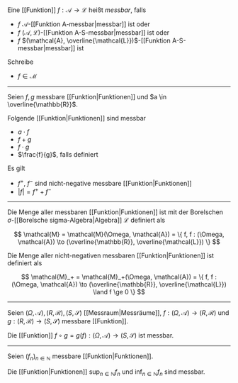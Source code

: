Eine [[Funktion]] $f : \mathcal{A} \to \mathcal{L}$ heißt *messbar*, falls
- $f$ $\mathcal{A}$-[[Funktion A-messbar|messbar]] ist oder
- $f$ $(\mathcal{A}, \mathcal{L})$-[[Funktion A-S-messbar|messbar]] ist oder
- $f$ $(\mathcal{A}, \overline{\mathcal{L}})$-[[Funktion A-S-messbar|messbar]] ist

Schreibe
- $f \in \mathcal{M}$

---

Seien $f, g$ messbare [[Funktion|Funktionen]] und $a \in \overline{\mathbb{R}}$.

Folgende [[Funktion|Funktionen]] sind messbar
- $a \cdot f$
- $f + g$
- $f \cdot g$
- $\frac{f}{g}$, falls definiert

Es gilt
- $f^+$, $f^-$ sind nicht-negative messbare [[Funktion|Funktionen]]
- $|f| = f^+ + f^-$

---

Die Menge aller messbaren [[Funktion|Funktionen]] ist mit der Borelschen $\sigma$-[[Borelsche sigma-Algebra|Algebra]] $\mathcal{L}$ definiert als

$$
	\mathcal{M} = \mathcal{M}(\Omega, \mathcal{A}) = \{ f, f : (\Omega, \mathcal{A}) \to (\overline{\mathbb{R}}, \overline{\mathcal{L}}) \}
$$

Die Menge aller nicht-negativen messbaren [[Funktion|Funktionen]] ist definiert als

$$
	\mathcal{M}_+ = \mathcal{M}_+(\Omega, \mathcal{A}) = \{ f, f : (\Omega, \mathcal{A}) \to (\overline{\mathbb{R}}, \overline{\mathcal{L}}) \land f \ge 0 \}
$$

---

Seien $(\Omega, \mathcal{A}), (R, \mathcal{R}), (S, \mathscr{S})$ [[Messraum|Messräume]], $f : (\Omega, \mathcal{A}) \to (R, \mathcal{R})$ und $g : (R, \mathcal{R}) \to (S, \mathscr{S})$ messbare [[Funktion]].

Die [[Funktion]] $f \circ g = g(f) : (\Omega, \mathcal{A}) \to (S, \mathscr{S})$ ist messbar.

---

Seien $(f_n)_{n \in \mathbb{N}}$ messbare [[Funktion|Funktionen]].

Die [[Funktion|Funktionen]] $\sup_{n \in \mathbb{N}} f_n$ und $\inf_{n \in \mathbb{N}} f_n$ sind messbar.